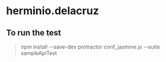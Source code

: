 # herminio.delacruz
## To run the test

> npm install --save-dev
> protractor conf_jasmine.js --suite sampleApiTest

